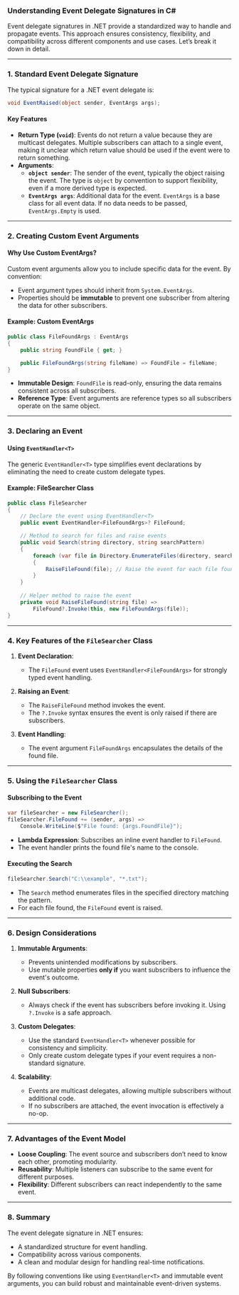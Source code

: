 ### **Understanding Event Delegate Signatures in C#**

Event delegate signatures in .NET provide a standardized way to handle and propagate events. This approach ensures consistency, flexibility, and compatibility across different components and use cases. Let’s break it down in detail.

---

### **1. Standard Event Delegate Signature**
The typical signature for a .NET event delegate is:

```csharp
void EventRaised(object sender, EventArgs args);
```

#### **Key Features**
- **Return Type (`void`)**: Events do not return a value because they are multicast delegates. Multiple subscribers can attach to a single event, making it unclear which return value should be used if the event were to return something.
- **Arguments**:
  - **`object sender`**: The sender of the event, typically the object raising the event. The type is `object` by convention to support flexibility, even if a more derived type is expected.
  - **`EventArgs args`**: Additional data for the event. `EventArgs` is a base class for all event data. If no data needs to be passed, `EventArgs.Empty` is used.

---

### **2. Creating Custom Event Arguments**

#### **Why Use Custom EventArgs?**
Custom event arguments allow you to include specific data for the event. By convention:
- Event argument types should inherit from `System.EventArgs`.
- Properties should be **immutable** to prevent one subscriber from altering the data for other subscribers.

#### **Example: Custom EventArgs**
```csharp
public class FileFoundArgs : EventArgs
{
    public string FoundFile { get; }

    public FileFoundArgs(string fileName) => FoundFile = fileName;
}
```

- **Immutable Design**: `FoundFile` is read-only, ensuring the data remains consistent across all subscribers.
- **Reference Type**: Event arguments are reference types so all subscribers operate on the same object.

---

### **3. Declaring an Event**

#### **Using `EventHandler<T>`**
The generic `EventHandler<T>` type simplifies event declarations by eliminating the need to create custom delegate types.

#### **Example: FileSearcher Class**
```csharp
public class FileSearcher
{
    // Declare the event using EventHandler<T>
    public event EventHandler<FileFoundArgs>? FileFound;

    // Method to search for files and raise events
    public void Search(string directory, string searchPattern)
    {
        foreach (var file in Directory.EnumerateFiles(directory, searchPattern))
        {
            RaiseFileFound(file); // Raise the event for each file found
        }
    }
    
    // Helper method to raise the event
    private void RaiseFileFound(string file) =>
        FileFound?.Invoke(this, new FileFoundArgs(file));
}
```

---

### **4. Key Features of the `FileSearcher` Class**

1. **Event Declaration**:
   - The `FileFound` event uses `EventHandler<FileFoundArgs>` for strongly typed event handling.

2. **Raising an Event**:
   - The `RaiseFileFound` method invokes the event.
   - The `?.Invoke` syntax ensures the event is only raised if there are subscribers.

3. **Event Handling**:
   - The event argument `FileFoundArgs` encapsulates the details of the found file.

---

### **5. Using the `FileSearcher` Class**

#### **Subscribing to the Event**
```csharp
var fileSearcher = new FileSearcher();
fileSearcher.FileFound += (sender, args) =>
    Console.WriteLine($"File found: {args.FoundFile}");
```

- **Lambda Expression**: Subscribes an inline event handler to `FileFound`.
- The event handler prints the found file's name to the console.

#### **Executing the Search**
```csharp
fileSearcher.Search("C:\\example", "*.txt");
```

- The `Search` method enumerates files in the specified directory matching the pattern.
- For each file found, the `FileFound` event is raised.

---

### **6. Design Considerations**

1. **Immutable Arguments**:
   - Prevents unintended modifications by subscribers.
   - Use mutable properties **only if** you want subscribers to influence the event's outcome.

2. **Null Subscribers**:
   - Always check if the event has subscribers before invoking it. Using `?.Invoke` is a safe approach.

3. **Custom Delegates**:
   - Use the standard `EventHandler<T>` whenever possible for consistency and simplicity.
   - Only create custom delegate types if your event requires a non-standard signature.

4. **Scalability**:
   - Events are multicast delegates, allowing multiple subscribers without additional code.
   - If no subscribers are attached, the event invocation is effectively a no-op.

---

### **7. Advantages of the Event Model**

- **Loose Coupling**: The event source and subscribers don’t need to know each other, promoting modularity.
- **Reusability**: Multiple listeners can subscribe to the same event for different purposes.
- **Flexibility**: Different subscribers can react independently to the same event.

---

### **8. Summary**

The event delegate signature in .NET ensures:
- A standardized structure for event handling.
- Compatibility across various components.
- A clean and modular design for handling real-time notifications.

By following conventions like using `EventHandler<T>` and immutable event arguments, you can build robust and maintainable event-driven systems.